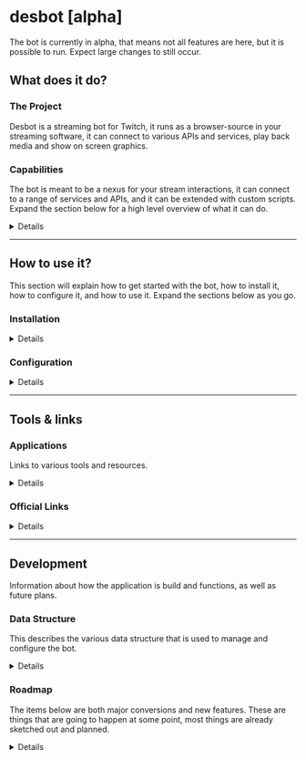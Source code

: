 # desbot [alpha]
The bot is currently in alpha, that means not all features are here, but it is possible to run. Expect large changes to still occur.

## What does it do?

### The Project
Desbot is a streaming bot for Twitch, it runs as a browser-source in your streaming software, it can connect to various APIs and services, play back media and show on screen graphics.  

### Capabilities
The bot is meant to be a nexus for your stream interactions, it can connect to a range of services and APIs, and it can be extended with custom scripts. Expand the section below for a high level overview of what it can do.
<details>

1. Create, manage and listen for Twitch rewards, toggle them on/off depending on a range of conditions, update their settings.
2. Listen to commands from Twitch chat, write to Twitch chat and act on whispers.
3. Post messages and embeds in Discord channels via webhooks.
4. Speak text using Google TTS, read out chat, reward messages, status messages, announcements, support for users to change their own voice. 
   * Comes with a lot of support functions like name cleanup, text cleanup, custom nicks, word to audio replacement, a dictionary for word replacement.
5. Connect to a range of accessory tools: to change SteamVR settings, capture SteamVR screenshots, detect running SteamVR games, send overlays into SteamVR, and more.
6. Connect to OBS Studio using the 4.x Websocket plugin, to show/hide sources and filters, trigger screenshot capture.
7. Write text labels to disk, as well as a range of settings for various functions.
8. Send key presses to arbitrary applications using PHP to execute an AutoIT v3 component.
9. Can pipe screenhots from both SteamVR and OBS to overlays and/or Discord.
10. Can trigger custom URIs for applications, or load a URL in the background to trigger standard webhooks.
11. Load and post Steam game info & achievements to Twitch chat & Discord.
12. Update the Twitch category from the currently running Steam game automatically.
</details>

---

## How to use it?
This section will explain how to get started with the bot, how to install it, how to configure it, and how to use it. Expand the sections below as you go.

### Installation
<details>

#### Mandatory things
1. You need to have at least one user account on [Twitch][twitch] as that is needed to get through the setup.
2. A webserver with PHP 8.1 or higher, an easy ready-made solution is [XAMPP][xampp].
   * Inside `php.ini` in `xampp/php` uncomment this line: `extension=sqlite3` by removing the leading `;` to enable the SQLite3 plugin. Then restart Apache.
3. To compile TypeScript you need [Node.JS][nodejs].
   * With Node installed, nstall the TypeScript compiler with `npm install -g tsc` in the terminal.

#### Good to Have things
1. A secondary [Twitch][twitch] account to use as a bot in chat, so it doesn't look like you are writing all automated messages yourself.
2. A [Git][git] client so you can clone the repository and easily pull down new changes, it is also used to name backup archives when using the included backup script.
   * Make sure you can access it in your terminal, run `git version` in the terminal and see if it succeeds, if not it needs to be added to the `PATH` environmental variable. 
3. An API key from [Google][googletts] so you get access to TTS functionality, which is a commonly used feature in the bot.

#### Get the bot
1. Clone this repository to a folder in the document root of your webserver, go to it in the terminal and run `git clone https://github.com/BOLL7708/desbot.git`. If you are using `XAMPP` the root is `xampp/htdocs`.
2. Run `tsc` in the terminal to compile the project, it should return empty if there are no issues.
3. Open the URL to the bot in your browser and go through the setup, see the next section for configuration, the URL should look something like this if you used the defaults: `http://localhost/desbot/`

</details>

### Configuration
<details>

1. The first time you run the main page it will create a new database. Click the link at the bottom to continue to the editor.
2. You are now in the initial setup, which includes signing in with Twitch for both your channel and an second account to act as a bot in chat, which can be your main account or a secondary account specifically made for this.
3. After the setup you have access to the main interface, here it is recommended to go to the `🍰 Defaults` section to import default presets and events, this will help you get a very solid base setup and includes things are not well documented so hard to get any other way.
4. Go to  `🎨 Config > Speech > Google Api Key`, and insert your API key if you have one, this to get TTS throughout.
5. Use the `🧰 Tools` section of the editor to perform things like importing existing Twitch rewards, load data for Twitch users, load data for Steam games, connect to a Philips Hue hub, and more.
   * If you have existing rewards on Twitch, it is a good idea to use the import tools in here. Keep in mind that if you want the bot to be able to update and toggle your reward, they need to be created by the bot. You can still import existing rewards, delete them, and then have this bot create them from the imported presets.  
</details>

---

## Tools & links
### Applications
Links to various tools and resources.
<details>

#### Things that should or might already be installed
* [XAMPP][xampp] - Used to run the bot locally, as the backend is currently relying on PHP.
* [Git][git] - Used to clone the repository and to check which commit the project is on to name backups.
* [Node.JS][nodejs] - Used to compile TypeScript to JavaScript.
* [Open Broadcaster Software][obs] - Streaming software, used to run the bot as a browser source.

#### Things that are optional accessories that can be used with the bot 
* [AutoIT v3][autoit] - Used to send key presses to arbitrary applications.
* [DB Browser for SQLite][sqlite] - SQLite database browser, useful for inspecting the database.
* [OpenVR2WS][openvr2ws] - Used to connect to SteamVR to leech data from it and remotely change settings.
* [OpenVROverlayPipe][pipe] - Used to launch overlay graphics and notifications in SteamVR.
* [SuperScreenShotterVR][sssvr] - Used to capture screenshots from SteamVR and pipe them to overlays and/or Discord.
</details>

### Official Links
<details>

* [Website][website] - The official website for the bot, contains a lot of information as well as this very ReadMe.
* [Discord][discord] - The official Discord server for the bot, where you can get support and chat with other users.
* [Reddit][reddit] - The official subreddit for the bot.
* [Bluesky][bluesky] - The official Blueskye page for the bot.
* [Twitter][twitter] - The official Twitter account for the bot.
</details>

---

## Development
Information about how the application is build and functions, as well as future plans.

### Data Structure
This describes the various data structure that is used to manage and configure the bot.
<details>

There are a range of data sources used by the events, triggers and actions. These are descibed below.
```mermaid
flowchart LR
    Desbot[DESBOT\nThe bot uses these things to function.]
    Desbot --> Config[CONFIG\nCollections of configuration\nvalues used for various integrations.]
    Desbot --> Preset[PRESET\nManually added data that is meant\nto be reused in multiple places.]
    Desbot --> Setting[SETTING\nAutomatically added data that the bot\nmanages, usually no need to access these.]
    Desbot --> Event[EVENT\nContains triggers\nthat trigger actions.]
    Event --> Action[ACTION\nThese are the things that\nthe bot can cause to happen.]
    Event --> Trigger[TRIGGER\nThese are the things that\ncauses the bot to perform things.]
```
Events are the main way to configure the bot to act on specific triggers to perform a range of actions. The root element is as mentioned the event, then you assign the triggers and actions to it, and the constitutes the entire thing.
</details>

### Roadmap
The items below are both major conversions and new features. These are things that are going to happen at some point, most things are already sketched out and planned.
<details>

1. The DB conversion took 16 months, but it's done, it's on here as there is some polish to do before continuing to the next thing.
2. Convert the backend of the project to Node.JS, this has a number of benefits.
   * NPM libraries for Twitch, Discord, etc. This will offload the API integration maintenance which will help a lot.
   * Node instead of Apache for HTTP serving, this will remove one installation to run the bot.
   * Node instead of PHP for page rendering and DB access, this will make for a more stable connection to SQLite.
   * Node to host a Websocket relay server, instead of relying on a separate application.
   * Node can run some browser APIs that can be offloaded from the browser component.
   * Node can be run on Windows, Mac, Linux and can thus likely run 24/7 on a Raspberry Pi.
3. Presenter - Break out the presentation part into a separate component. This will come automatically with the Node.JS conversion, but could be looked at beforehand. Basically all media playback and on screen overlays will be a separately hosted webpage that gets data over Websockets from the backend.
4. Dashboard - Create a Stream Deck equivalent as a webpage, where reward and system features can be toggled or triggered. This is where the old game reward profile feature will come back as we can persist reward states for the running Steam game.

### Planned Final Bot Structure
This has been the plan for a while, the whole conversation from config files to database with an editor has taken a while, so we're still a bit from splitting up the project and convert it to Node.JS
```mermaid
flowchart LR
    Desbot[DESBOT]
    Desbot --> Nexus[NEXUS\nThe backend running in Node.JS\nmanaging data I/O and API\nconnections. Will host web\ncomponents and a websocket relay.]
    Nexus --> Presenter[PRESENTER\nWeb component that displays\ngraphics, video and plays back audio.\nUsed as browser source in OBS.]
    Nexus --> Editor[EDITOR\nWeb component that provides\nsetup and configuration.]
    Nexus --> Dashboard[DASHBOARD\nWeb component that provides\na Stream Deck equivalent\nfor managing the system.]
```
</details>

[twitch]: https://twitch.tv

[xampp]: https://www.apachefriends.org/download.html
[git]: https://git-scm.com/downloads
[nodejs]: https://nodejs.org/en/download
[googletts]: https://cloud.google.com/text-to-speech/docs/before-you-begin

[obs]: https://obsproject.com/download
[sqlite]: https://sqlitebrowser.org/dl
[autoit]: https://www.autoitscript.com/site/autoit/downloads
[openvr2ws]: https://github.com/BOLL7708/OpenVR2WS
[pipe]: https://github.com/BOLL7708/OpenVROverlayPipe
[sssvr]: https://github.com/BOLL7708/SuperScreenShotterVR

[website]: https://desbot.app
[discord]: https://desbot.app/discord
[reddit]: https://desbot.app/reddit
[twitter]: https://desbot.app/twitter
[bluesky]: https://desbot.app/bluesky
[trello]: https://desbot.app/trello
